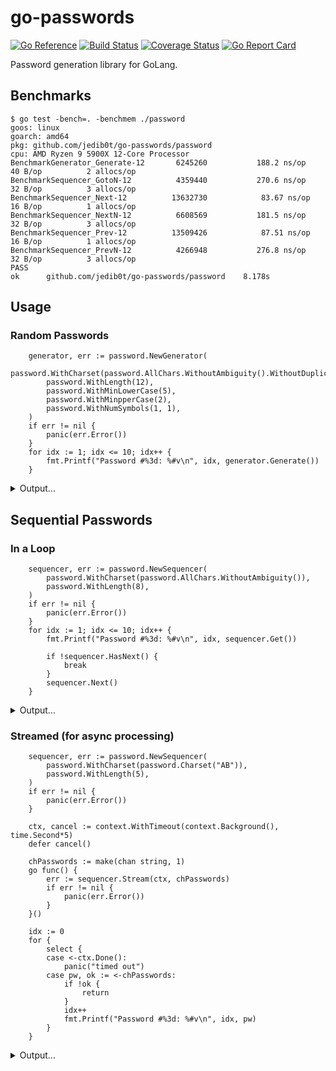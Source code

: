# go-passwords

[![Go Reference](https://pkg.go.dev/badge/github.com/jedib0t/go-passwords/v0.svg)](https://pkg.go.dev/github.com/jedib0t/go-passwords)
[![Build Status](https://github.com/jedib0t/go-passwords/actions/workflows/ci.yml/badge.svg?branch=main)](https://github.com/jedib0t/go-passwords/actions?query=workflow%3ACI+event%3Apush+branch%3Amain)
[![Coverage Status](https://coveralls.io/repos/github/jedib0t/go-passwords/badge.svg?branch=main)](https://coveralls.io/github/jedib0t/go-passwords?branch=main)
[![Go Report Card](https://goreportcard.com/badge/github.com/jedib0t/go-passwords)](https://goreportcard.com/report/github.com/jedib0t/go-passwords)

Password generation library for GoLang.

## Benchmarks
```
$ go test -bench=. -benchmem ./password
goos: linux
goarch: amd64
pkg: github.com/jedib0t/go-passwords/password
cpu: AMD Ryzen 9 5900X 12-Core Processor
BenchmarkGenerator_Generate-12    	 6245260	       188.2 ns/op	      40 B/op	       2 allocs/op
BenchmarkSequencer_GotoN-12       	 4359440	       270.6 ns/op	      32 B/op	       3 allocs/op
BenchmarkSequencer_Next-12        	13632730	        83.67 ns/op	      16 B/op	       1 allocs/op
BenchmarkSequencer_NextN-12       	 6608569	       181.5 ns/op	      32 B/op	       3 allocs/op
BenchmarkSequencer_Prev-12        	13509426	        87.51 ns/op	      16 B/op	       1 allocs/op
BenchmarkSequencer_PrevN-12       	 4266948	       276.8 ns/op	      32 B/op	       3 allocs/op
PASS
ok  	github.com/jedib0t/go-passwords/password	8.178s
```

## Usage

### Random Passwords
```golang
	generator, err := password.NewGenerator(
		password.WithCharset(password.AllChars.WithoutAmbiguity().WithoutDuplicates()),
		password.WithLength(12),
		password.WithMinLowerCase(5),
		password.WithMinpperCase(2),
		password.WithNumSymbols(1, 1),
	)
	if err != nil {
		panic(err.Error())
	}
	for idx := 1; idx <= 10; idx++ {
		fmt.Printf("Password #%3d: %#v\n", idx, generator.Generate())
	}
```
<details>
<summary>Output...</summary>
<pre>
Password #  1: "CmHii4zek_wU"
Password #  2: "m+GicmQEnxkz"
Password #  3: "FruTpkprFNR="
Password #  4: "p@xjqBH3bbfi"
Password #  5: "D(WadeVLTfhm"
Password #  6: "uLpSFv%pMidL"
Password #  7: "bbBQ*gypmhTx"
Password #  8: "abshu4}HNpwE"
Password #  9: "UjGpDsP{4mfi"
Password # 10: "toKue=dvUPzz"
</pre>
</details>

## Sequential Passwords

### In a Loop
```golang
	sequencer, err := password.NewSequencer(
		password.WithCharset(password.AllChars.WithoutAmbiguity()),
		password.WithLength(8),
	)
	if err != nil {
		panic(err.Error())
	}
	for idx := 1; idx <= 10; idx++ {
		fmt.Printf("Password #%3d: %#v\n", idx, sequencer.Get())

		if !sequencer.HasNext() {
			break
		}
		sequencer.Next()
	}
```
<details>
<summary>Output...</summary>
<pre>
Password #  1: "AAAAAAAA"
Password #  2: "AAAAAAAB"
Password #  3: "AAAAAAAC"
Password #  4: "AAAAAAAD"
Password #  5: "AAAAAAAE"
Password #  6: "AAAAAAAF"
Password #  7: "AAAAAAAG"
Password #  8: "AAAAAAAH"
Password #  9: "AAAAAAAJ"
Password # 10: "AAAAAAAK"
</pre>
</details>

### Streamed (for async processing)
```golang
	sequencer, err := password.NewSequencer(
		password.WithCharset(password.Charset("AB")),
		password.WithLength(5),
	)
	if err != nil {
		panic(err.Error())
	}

	ctx, cancel := context.WithTimeout(context.Background(), time.Second*5)
	defer cancel()

	chPasswords := make(chan string, 1)
	go func() {
		err := sequencer.Stream(ctx, chPasswords)
		if err != nil {
			panic(err.Error())
		}
	}()

	idx := 0
	for {
		select {
		case <-ctx.Done():
			panic("timed out")
		case pw, ok := <-chPasswords:
			if !ok {
				return
			}
			idx++
			fmt.Printf("Password #%3d: %#v\n", idx, pw)
		}
	}
```
<details>
<summary>Output...</summary>
<pre>
Password #  1: "AAAAA"
Password #  2: "AAAAB"
Password #  3: "AAABA"
Password #  4: "AAABB"
Password #  5: "AABAA"
Password #  6: "AABAB"
Password #  7: "AABBA"
Password #  8: "AABBB"
Password #  9: "ABAAA"
Password # 10: "ABAAB"
Password # 11: "ABABA"
Password # 12: "ABABB"
Password # 13: "ABBAA"
Password # 14: "ABBAB"
Password # 15: "ABBBA"
Password # 16: "ABBBB"
Password # 17: "BAAAA"
Password # 18: "BAAAB"
Password # 19: "BAABA"
Password # 20: "BAABB"
Password # 21: "BABAA"
Password # 22: "BABAB"
Password # 23: "BABBA"
Password # 24: "BABBB"
Password # 25: "BBAAA"
Password # 26: "BBAAB"
Password # 27: "BBABA"
Password # 28: "BBABB"
Password # 29: "BBBAA"
Password # 30: "BBBAB"
Password # 31: "BBBBA"
Password # 32: "BBBBB"
</pre>
</details>
